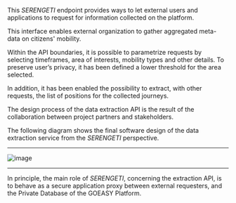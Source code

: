 This *SERENGETI* endpoint provides ways to let external users and applications to request for information
collected on the platform. 

This interface enables external organization to gather aggregated meta-data on
citizens' mobility. 

Within the API boundaries, it is possible to parametrize requests by selecting timeframes,
area of interests, mobility types and other details. To preserve user’s privacy, it has been defined a lower
threshold for the area selected. 

In addition, it has been enabled the possibility to extract, with other requests,
the list of positions for the collected journeys.

The design process of the data extraction API is the result of the collaboration
between project partners and stakeholders. 

The following diagram shows the final software design of the data
extraction service from the *SERENGETI* perspective.

---

![image](https://acutaia.github.io/goeasy-serengeti/img/get_statistics.png)

---

In principle, the main role of *SERENGETI*, concerning the extraction API, is to behave as a secure application
proxy between external requesters, and the Private Database of the GOEASY Platform.
